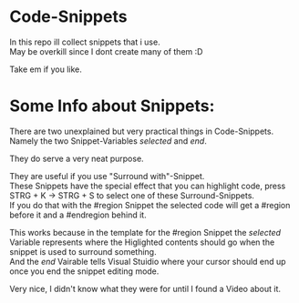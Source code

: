 # Code-Snippets

In this repo ill collect snippets that i use.  
May be overkill since I dont create many of them :D  

Take em if you like.  

# Some Info about Snippets:

There are two unexplained but very practical things in Code-Snippets.  
Namely the two Snippet-Variables $selected$ and $end$.  

They do serve a very neat purpose.  

They are useful if you use "Surround with"-Snippet.  
These Snippets have the special effect that you can highlight code, press STRG + K -> STRG + S to select one of these Surround-Snippets.  
If you do that with the \#region Snippet the selected code will get a \#region before it and a \#endregion behind it.  

This works because in the template for the \#region Snippet the $selected$ Variable represents where the Higlighted contents should go when the snippet is used to surround something.  
And the $end$ Vairable tells Visual Stuidio where your cursor should end up once you end the snippet editing mode.  

Very nice, I didn't know what they were for until I found a Video about it.  